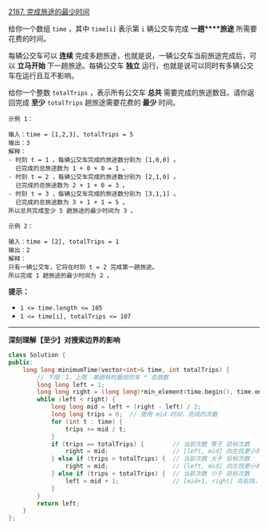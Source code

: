 [2187. 完成旅途的最少时间](https://leetcode-cn.com/problems/minimum-time-to-complete-trips/)

给你一个数组 `time` ，其中 `time[i]` 表示第 `i` 辆公交车完成 **一趟****旅途** 所需要花费的时间。

每辆公交车可以 **连续** 完成多趟旅途，也就是说，一辆公交车当前旅途完成后，可以 **立马开始** 下一趟旅途。每辆公交车 **独立** 运行，也就是说可以同时有多辆公交车在运行且互不影响。

给你一个整数 `totalTrips` ，表示所有公交车 **总共** 需要完成的旅途数目。请你返回完成 **至少** `totalTrips` 趟旅途需要花费的 **最少** 时间。

```
示例 1：

输入：time = [1,2,3], totalTrips = 5
输出：3
解释：
- 时刻 t = 1 ，每辆公交车完成的旅途数分别为 [1,0,0] 。
  已完成的总旅途数为 1 + 0 + 0 = 1 。
- 时刻 t = 2 ，每辆公交车完成的旅途数分别为 [2,1,0] 。
  已完成的总旅途数为 2 + 1 + 0 = 3 。
- 时刻 t = 3 ，每辆公交车完成的旅途数分别为 [3,1,1] 。
  已完成的总旅途数为 3 + 1 + 1 = 5 。
所以总共完成至少 5 趟旅途的最少时间为 3 。

示例 2：

输入：time = [2], totalTrips = 1
输出：2
解释：
只有一辆公交车，它将在时刻 t = 2 完成第一趟旅途。
所以完成 1 趟旅途的最少时间为 2 。

```

**提示：**

- `1 <= time.length <= 105`
- `1 <= time[i], totalTrips <= 107`

---

**深刻理解【至少】对搜索边界的影响**

```cpp
class Solution {
public:
    long long minimumTime(vector<int>& time, int totalTrips) {
        // 下限：1，上限：单趟耗时最短的车 * 总趟数
        long long left = 1;
        long long right = (long long)*min_element(time.begin(), time.end()) * totalTrips;
        while (left < right) {
            long long mid = left + (right - left) / 2;
            long long trips = 0;  // 使用 mid 时间，完成的次数
            for (int t : time) {
                trips += mid / t;
            }
            if (trips == totalTrips) {        // 当前次数 等于 目标次数
                right = mid;                  // [left, mid] 向左找更小的，同时mid也可能为答案
            } else if (trips > totalTrips) {  // 当前次数 大于 目标次数
                right = mid;                  // [left, mid] 向左找更小的，mid满足【至少完成条件】所以可能为答案
            } else if (trips < totalTrips) {  // 当前次数 小于 目标次数
                left = mid + 1;               // [mid+1, right] 向右找，mid肯定不满足答案，排除
            }
        }
        return left;
    }
};
```